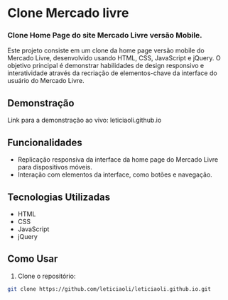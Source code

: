 # Clone Mercado livre
### Clone Home Page do site Mercado Livre versão Mobile.
Este projeto consiste em um clone da home page versão mobile do Mercado Livre, desenvolvido usando HTML, CSS, JavaScript e jQuery. O objetivo principal é demonstrar habilidades de design responsivo e interatividade através da recriação de elementos-chave da interface do usuário do Mercado Livre.

## Demonstração
Link para a demonstração ao vivo: leticiaoli.github.io

## Funcionalidades
- Replicação responsiva da interface da home page do Mercado Livre para dispositivos móveis.
- Interação com elementos da interface, como botões e navegação.

## Tecnologias Utilizadas
- HTML
- CSS
- JavaScript
- jQuery

## Como Usar
1. Clone o repositório:

```bash
git clone https://github.com/leticiaoli/leticiaoli.github.io.git
